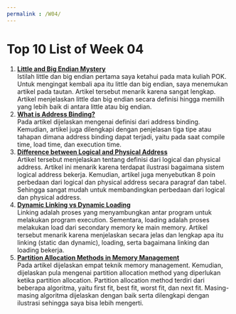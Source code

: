 ```yaml
---
permalink : /W04/
---
```

Top 10 List of Week 04
==============================
1. __[Little and Big Endian Mystery](https://www.geeksforgeeks.org/little-and-big-endian-mystery/)__<br>
    Istilah little dan big endian pertama saya ketahui pada mata kuliah POK. Untuk mengingat kembali apa itu little dan big endian, saya menemukan artikel pada tautan. Artikel tersebut menarik karena sangat lengkap. Artikel menjelaskan little dan big endian secara definisi hingga memilih yang lebih baik di antara little atau big endian. 
2. __[What is Address Binding?](https://www.techwalla.com/articles/what-is-address-binding)__<br>
    Pada artikel dijelaskan mengenai definisi dari address binding. Kemudian, artikel juga dilengkapi dengan penjelasan tiga tipe atau tahapan dimana address binding dapat terjadi, yaitu pada saat compile time, load time, dan execution time.
3. __[Difference between Logical and Physical Address](https://vivadifferences.com/8-difference-between-logical-and-physical-address-in-operating-system/)__<br>
    Artikel tersebut menjelaskan tentang definisi dari logical dan physical address. Artikel ini menarik karena terdapat ilustrasi bagaimana sistem logical address bekerja. Kemudian, artikel juga menyebutkan 8 poin perbedaan dari logical dan physical address secara paragraf dan tabel. Sehingga sangat mudah untuk membandingkan perbedaan dari logical dan physical address.
4. __[Dynamic Linking vs Dynamic Loading](https://www.baeldung.com/cs/dynamic-linking-vs-dynamic-loading)__<br>
    Linking adalah proses yang menyambungkan antar program untuk melakukan program execution. Sementara, loading adalah proses melakukan load dari secondary memory ke main memory. Artikel tersebut menarik karena menjelaskan secara jelas dan lengkap apa itu linking (static dan dynamic), loading, serta bagaimana linking dan loading bekerja.
5. __[Partition Allocation Methods in Memory Management](https://www.geeksforgeeks.org/partition-allocation-methods-in-memory-management/)__<br>
    Pada artikel dijelaskan empat teknik memory management. Kemudian, dijelaskan pula mengenai partition allocation method yang diperlukan ketika partition allocation. Partition allocation method terdiri dari beberapa algoritma, yaitu first fit, best fit, worst fit, dan next fit. Masing-masing algoritma dijelaskan dengan baik serta dilengkapi dengan ilustrasi sehingga saya bisa lebih mengerti.
